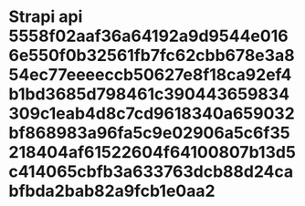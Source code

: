 # Strapi api 5558f02aaf36a64192a9d9544e0166e550f0b32561fb7fc62cbb678e3a854ec77eeeeccb50627e8f18ca92ef4b1bd3685d798461c390443659834309c1eab4d8c7cd9618340a659032bf868983a96fa5c9e02906a5c6f35218404af61522604f64100807b13d5c414065cbfb3a633763dcb88d24cabfbda2bab82a9fcb1e0aa2
